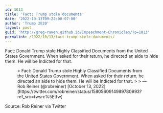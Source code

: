 ```yaml
---
id: 1013
title: 'Fact: Trump stole documents'
date: '2022-10-13T09:22:00-07:00'
author: 'Trump 2020'
layout: post
guid: 'http://greg-raven.github.io/Impeachment-Chronicles/?p=1013'
permalink: /2022/10/13/fact-trump-stole-documents/
---
```


Fact: Donald Trump stole Highly Classified Documents from the United States Government. When asked for their return, he directed an aide to hide them. He will be Indicted for that.

<figure class="wp-block-embed is-type-rich is-provider-twitter wp-block-embed-twitter"><div class="wp-block-embed__wrapper">> Fact: Donald Trump stole Highly Classified Documents from the United States Government. When asked for their return, he directed an aide to hide them. He will be Indicted for that.
> 
> — Rob Reiner (@robreiner) [October 13, 2022](https://twitter.com/robreiner/status/1580560914989780993?ref_src=twsrc%5Etfw)

<script async="" charset="utf-8" src="https://platform.twitter.com/widgets.js"></script></div></figure>Source: Rob Reiner via Twitter